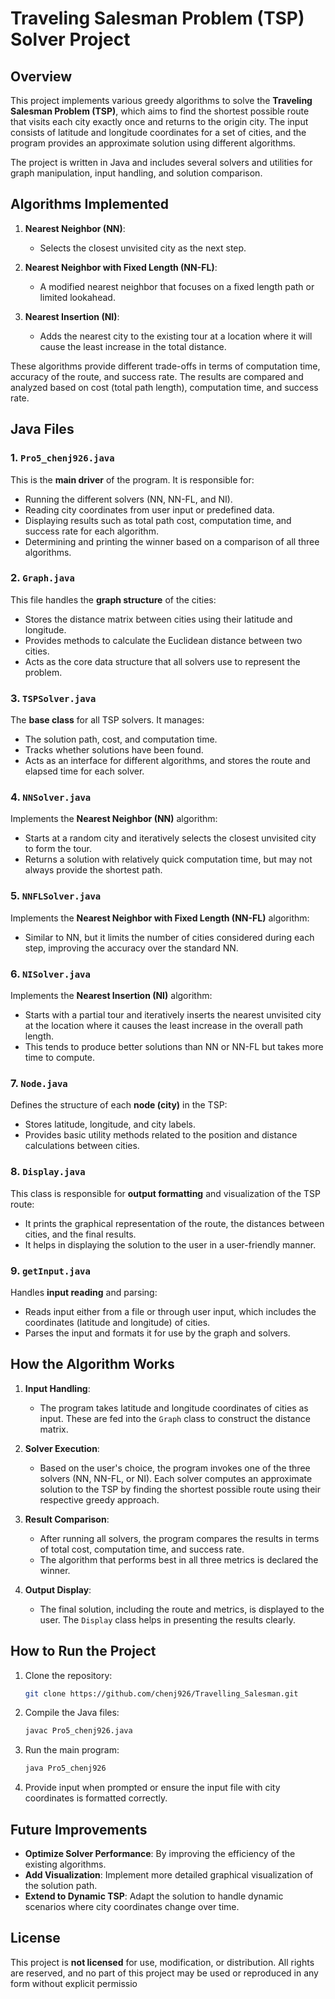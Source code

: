 # Traveling Salesman Problem (TSP) Solver Project

## Overview

This project implements various greedy algorithms to solve the **Traveling Salesman Problem (TSP)**, which aims to find the shortest possible route that visits each city exactly once and returns to the origin city. The input consists of latitude and longitude coordinates for a set of cities, and the program provides an approximate solution using different algorithms.

The project is written in Java and includes several solvers and utilities for graph manipulation, input handling, and solution comparison.

## Algorithms Implemented

1. **Nearest Neighbor (NN)**: 
   - Selects the closest unvisited city as the next step.
   
2. **Nearest Neighbor with Fixed Length (NN-FL)**:
   - A modified nearest neighbor that focuses on a fixed length path or limited lookahead.
   
3. **Nearest Insertion (NI)**:
   - Adds the nearest city to the existing tour at a location where it will cause the least increase in the total distance.

These algorithms provide different trade-offs in terms of computation time, accuracy of the route, and success rate. The results are compared and analyzed based on cost (total path length), computation time, and success rate.

## Java Files

### 1. `Pro5_chenj926.java`
This is the **main driver** of the program. It is responsible for:
   - Running the different solvers (NN, NN-FL, and NI).
   - Reading city coordinates from user input or predefined data.
   - Displaying results such as total path cost, computation time, and success rate for each algorithm.
   - Determining and printing the winner based on a comparison of all three algorithms.

### 2. `Graph.java`
This file handles the **graph structure** of the cities:
   - Stores the distance matrix between cities using their latitude and longitude.
   - Provides methods to calculate the Euclidean distance between two cities.
   - Acts as the core data structure that all solvers use to represent the problem.

### 3. `TSPSolver.java`
The **base class** for all TSP solvers. It manages:
   - The solution path, cost, and computation time.
   - Tracks whether solutions have been found.
   - Acts as an interface for different algorithms, and stores the route and elapsed time for each solver.

### 4. `NNSolver.java`
Implements the **Nearest Neighbor (NN)** algorithm:
   - Starts at a random city and iteratively selects the closest unvisited city to form the tour.
   - Returns a solution with relatively quick computation time, but may not always provide the shortest path.

### 5. `NNFLSolver.java`
Implements the **Nearest Neighbor with Fixed Length (NN-FL)** algorithm:
   - Similar to NN, but it limits the number of cities considered during each step, improving the accuracy over the standard NN.

### 6. `NISolver.java`
Implements the **Nearest Insertion (NI)** algorithm:
   - Starts with a partial tour and iteratively inserts the nearest unvisited city at the location where it causes the least increase in the overall path length.
   - This tends to produce better solutions than NN or NN-FL but takes more time to compute.

### 7. `Node.java`
Defines the structure of each **node (city)** in the TSP:
   - Stores latitude, longitude, and city labels.
   - Provides basic utility methods related to the position and distance calculations between cities.

### 8. `Display.java`
This class is responsible for **output formatting** and visualization of the TSP route:
   - It prints the graphical representation of the route, the distances between cities, and the final results.
   - It helps in displaying the solution to the user in a user-friendly manner.

### 9. `getInput.java`
Handles **input reading** and parsing:
   - Reads input either from a file or through user input, which includes the coordinates (latitude and longitude) of cities.
   - Parses the input and formats it for use by the graph and solvers.

## How the Algorithm Works

1. **Input Handling**: 
   - The program takes latitude and longitude coordinates of cities as input. These are fed into the `Graph` class to construct the distance matrix.

2. **Solver Execution**:
   - Based on the user's choice, the program invokes one of the three solvers (NN, NN-FL, or NI). Each solver computes an approximate solution to the TSP by finding the shortest possible route using their respective greedy approach.

3. **Result Comparison**:
   - After running all solvers, the program compares the results in terms of total cost, computation time, and success rate.
   - The algorithm that performs best in all three metrics is declared the winner.

4. **Output Display**:
   - The final solution, including the route and metrics, is displayed to the user. The `Display` class helps in presenting the results clearly.

## How to Run the Project

1. Clone the repository:
   ```bash
   git clone https://github.com/chenj926/Travelling_Salesman.git

2. Compile the Java files:
   ```bash
   javac Pro5_chenj926.java

3. Run the main program:
   ```bash
   java Pro5_chenj926

4. Provide input when prompted or ensure the input file with city coordinates is formatted correctly.

## Future Improvements

- **Optimize Solver Performance**: By improving the efficiency of the existing algorithms.
- **Add Visualization**: Implement more detailed graphical visualization of the solution path.
- **Extend to Dynamic TSP**: Adapt the solution to handle dynamic scenarios where city coordinates change over time.

## License

This project is **not licensed** for use, modification, or distribution. All rights are reserved, and no part of this project may be used or reproduced in any form without explicit permissio

